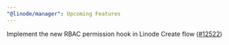 ```yaml
---
"@linode/manager": Upcoming Features
---
```


Implement the new RBAC permission hook in Linode Create flow ([#12522](https://github.com/linode/manager/pull/12522))
